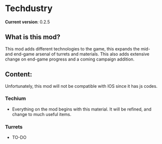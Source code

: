 # Techdustry
__Current version__: 0.2.5

## What is this mod?
This mod adds different technologies to the game, this expands the mid- and end-game arsenal of turrets and materials. This also adds extensive change on end-game progress and a coming campaign addition.

## Content:
Unfortunately, this mod will not be compatible with IOS since it has js codes.

### Techium

* Everything on the mod begins with this material. It will be refined, and change to much useful items.

### Turrets

* TO-DO